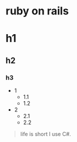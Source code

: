 ruby on rails
===

# h1
## h2
### h3

* 1
  * 1.1
  * 1.2
* 2
  * 2.1
  * 2.2

>life is short I use C#.